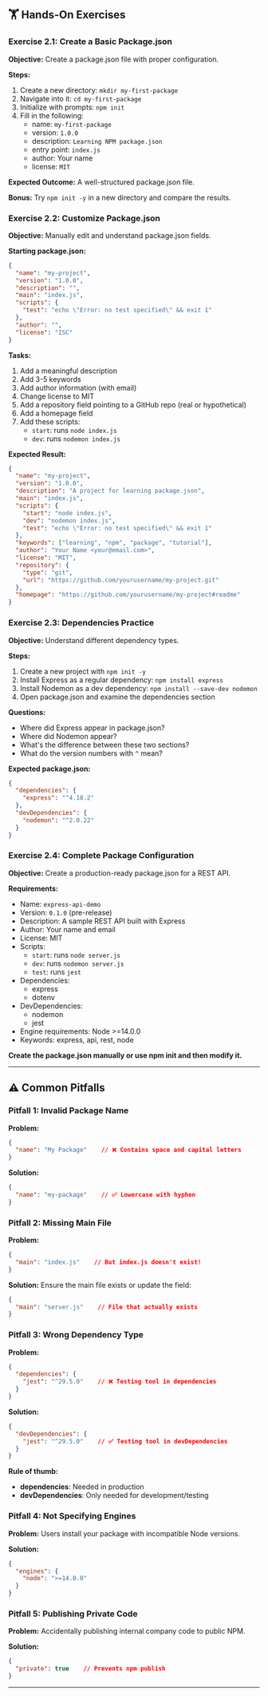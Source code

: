 ## 🏋️ Hands-On Exercises

### Exercise 2.1: Create a Basic Package.json

**Objective:** Create a package.json file with proper configuration.

**Steps:**
1. Create a new directory: `mkdir my-first-package`
2. Navigate into it: `cd my-first-package`
3. Initialize with prompts: `npm init`
4. Fill in the following:
   - name: `my-first-package`
   - version: `1.0.0`
   - description: `Learning NPM package.json`
   - entry point: `index.js`
   - author: Your name
   - license: `MIT`

**Expected Outcome:** A well-structured package.json file.

**Bonus:** Try `npm init -y` in a new directory and compare the results.

### Exercise 2.2: Customize Package.json

**Objective:** Manually edit and understand package.json fields.

**Starting package.json:**
```json
{
  "name": "my-project",
  "version": "1.0.0",
  "description": "",
  "main": "index.js",
  "scripts": {
    "test": "echo \"Error: no test specified\" && exit 1"
  },
  "author": "",
  "license": "ISC"
}
```

**Tasks:**
1. Add a meaningful description
2. Add 3-5 keywords
3. Add author information (with email)
4. Change license to MIT
5. Add a repository field pointing to a GitHub repo (real or hypothetical)
6. Add a homepage field
7. Add these scripts:
   - `start`: runs `node index.js`
   - `dev`: runs `nodemon index.js`

**Expected Result:**
```json
{
  "name": "my-project",
  "version": "1.0.0",
  "description": "A project for learning package.json",
  "main": "index.js",
  "scripts": {
    "start": "node index.js",
    "dev": "nodemon index.js",
    "test": "echo \"Error: no test specified\" && exit 1"
  },
  "keywords": ["learning", "npm", "package", "tutorial"],
  "author": "Your Name <your@email.com>",
  "license": "MIT",
  "repository": {
    "type": "git",
    "url": "https://github.com/yourusername/my-project.git"
  },
  "homepage": "https://github.com/yourusername/my-project#readme"
}
```

### Exercise 2.3: Dependencies Practice

**Objective:** Understand different dependency types.

**Steps:**
1. Create a new project with `npm init -y`
2. Install Express as a regular dependency: `npm install express`
3. Install Nodemon as a dev dependency: `npm install --save-dev nodemon`
4. Open package.json and examine the dependencies section

**Questions:**
- Where did Express appear in package.json?
- Where did Nodemon appear?
- What's the difference between these two sections?
- What do the version numbers with `^` mean?

**Expected package.json:**
```json
{
  "dependencies": {
    "express": "^4.18.2"
  },
  "devDependencies": {
    "nodemon": "^2.0.22"
  }
}
```

### Exercise 2.4: Complete Package Configuration

**Objective:** Create a production-ready package.json for a REST API.

**Requirements:**
- Name: `express-api-demo`
- Version: `0.1.0` (pre-release)
- Description: A sample REST API built with Express
- Author: Your name and email
- License: MIT
- Scripts:
  - `start`: runs `node server.js`
  - `dev`: runs `nodemon server.js`
  - `test`: runs `jest`
- Dependencies:
  - express
  - dotenv
- DevDependencies:
  - nodemon
  - jest
- Engine requirements: Node >=14.0.0
- Keywords: express, api, rest, node

**Create the package.json manually or use npm init and then modify it.**

---

## ⚠️ Common Pitfalls

### Pitfall 1: Invalid Package Name

**Problem:**
```json
{
  "name": "My Package"    // ❌ Contains space and capital letters
}
```

**Solution:**
```json
{
  "name": "my-package"    // ✅ Lowercase with hyphen
}
```

### Pitfall 2: Missing Main File

**Problem:**
```json
{
  "main": "index.js"    // But index.js doesn't exist!
}
```

**Solution:** Ensure the main file exists or update the field:
```json
{
  "main": "server.js"    // File that actually exists
}
```

### Pitfall 3: Wrong Dependency Type

**Problem:**
```json
{
  "dependencies": {
    "jest": "^29.5.0"    // ❌ Testing tool in dependencies
  }
}
```

**Solution:**
```json
{
  "devDependencies": {
    "jest": "^29.5.0"    // ✅ Testing tool in devDependencies
  }
}
```

**Rule of thumb:**
- **dependencies**: Needed in production
- **devDependencies**: Only needed for development/testing

### Pitfall 4: Not Specifying Engines

**Problem:** Users install your package with incompatible Node versions.

**Solution:**
```json
{
  "engines": {
    "node": ">=14.0.0"
  }
}
```

### Pitfall 5: Publishing Private Code

**Problem:** Accidentally publishing internal company code to public NPM.

**Solution:**
```json
{
  "private": true    // Prevents npm publish
}
```

---
